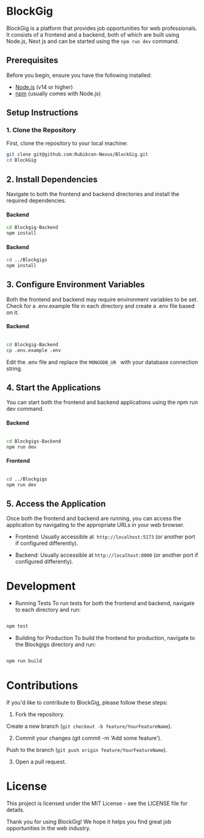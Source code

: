 # BlockGig

BlockGig is a platform that provides job opportunities for web professionals. It consists of a frontend and a backend, both of which are built using Node.js, Next js and can be started using the `npm run dev` command.

## Prerequisites

Before you begin, ensure you have the following installed:

- [Node.js](https://nodejs.org/) (v14 or higher)
- [npm](https://www.npmjs.com/) (usually comes with Node.js)

## Setup Instructions

### 1. Clone the Repository

First, clone the repository to your local machine:

```bash
git clone git@github.com:Rubikcon-Nexus/BlockGig.git
cd BlockGig
```

## 2. Install Dependencies

Navigate to both the frontend and backend directories and install the required dependencies.

#### Backend

```bash
cd Blockgig-Backend
npm install

```

#### Backend

```bash
cd ../Blockgigs
npm install
```

## 3. Configure Environment Variables

Both the frontend and backend may require environment variables to be set. Check for a .env.example file in each directory and create a .env file based on it.

#### Backend

```bash

cd Blockgig-Backend
cp .env.example .env

```

Edit the .env file and replace the `MONGODB_UR ` with your database connection string.

## 4. Start the Applications

You can start both the frontend and backend applications using the npm run dev command.

#### Backend

```bash

cd Blockgigs-Backend
npm run dev
```

#### Frontend

```bash

cd ../Blockgigs
npm run dev
```

## 5. Access the Application

Once both the frontend and backend are running, you can access the application by navigating to the appropriate URLs in your web browser.

- Frontend: Usually accessible at` http://localhost:5173` (or another port if configured differently).

- Backend: Usually accessible at `http://localhost:8000` (or another port if configured differently).

# Development

- Running Tests
  To run tests for both the frontend and backend, navigate to each directory and run:

```bash

npm test
```

- Building for Production
  To build the frontend for production, navigate to the Blockgigs directory and run:

```bash

npm run build
```

# Contributions

If you'd like to contribute to BlockGig, please follow these steps:

1. Fork the repository.

Create a new branch (`git checkout -b feature/YourFeatureName`).

2. Commit your changes (git commit -m 'Add some feature').

Push to the branch (`git push origin feature/YourFeatureName`).

3. Open a pull request.

# License

This project is licensed under the MIT License - see the LICENSE file for details.

Thank you for using BlockGig! We hope it helps you find great job opportunities in the web industry.

```

```
